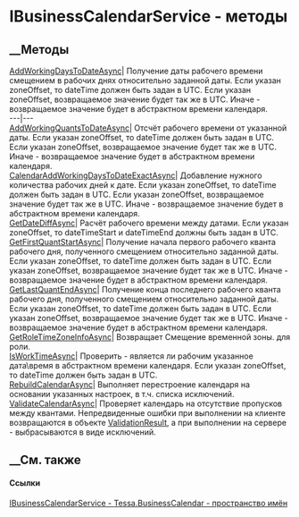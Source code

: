 # IBusinessCalendarService - методы
##  __Методы
[AddWorkingDaysToDateAsync](M_Tessa_BusinessCalendar_IBusinessCalendarService_AddWorkingDaysToDateAsync.htm)|
Получение даты рабочего времени смещением в рабочих днях относительно заданной
даты. Если указан zoneOffset, то dateTime должен быть задан в UTC. Если указан
zoneOffset, возвращаемое значение будет так же в UTC. Иначе - возвращаемое
значение будет в абстрактном времени календаря.  
---|---  
[AddWorkingQuantsToDateAsync](M_Tessa_BusinessCalendar_IBusinessCalendarService_AddWorkingQuantsToDateAsync.htm)|
Отсчёт рабочего времени от указанной даты. Если указан zoneOffset, то dateTime
должен быть задан в UTC. Если указан zoneOffset, возвращаемое значение будет
так же в UTC. Иначе - возвращаемое значение будет в абстрактном времени
календаря.  
[CalendarAddWorkingDaysToDateExactAsync](M_Tessa_BusinessCalendar_IBusinessCalendarService_CalendarAddWorkingDaysToDateExactAsync.htm)|
Добавление нужного количества рабочих дней к дате. Если указан zoneOffset, то
dateTime должен быть задан в UTC. Если указан zoneOffset, возвращаемое
значение будет так же в UTC. Иначе - возвращаемое значение будет в абстрактном
времени календаря.  
[GetDateDiffAsync](M_Tessa_BusinessCalendar_IBusinessCalendarService_GetDateDiffAsync.htm)|
Расчёт рабочего времени между датами. Если указан zoneOffset, то dateTimeStart
и dateTimeEnd должны быть задан в UTC.  
[GetFirstQuantStartAsync](M_Tessa_BusinessCalendar_IBusinessCalendarService_GetFirstQuantStartAsync.htm)|
Получение начала первого рабочего кванта рабочего дня, полученного смещением
относительно заданной даты. Если указан zoneOffset, то dateTime должен быть
задан в UTC. Если указан zoneOffset, возвращаемое значение будет так же в UTC.
Иначе - возвращаемое значение будет в абстрактном времени календаря.  
[GetLastQuantEndAsync](M_Tessa_BusinessCalendar_IBusinessCalendarService_GetLastQuantEndAsync.htm)|
Получение конца последнего рабочего кванта рабочего дня, полученного смещением
относительно заданной даты. Если указан zoneOffset, то dateTime должен быть
задан в UTC. Если указан zoneOffset, возвращаемое значение будет так же в UTC.
Иначе - возвращаемое значение будет в абстрактном времени календаря.  
[GetRoleTimeZoneInfoAsync](M_Tessa_BusinessCalendar_IBusinessCalendarService_GetRoleTimeZoneInfoAsync.htm)|
Возвращает Смещение временной зоны. для роли.  
[IsWorkTimeAsync](M_Tessa_BusinessCalendar_IBusinessCalendarService_IsWorkTimeAsync.htm)|
Проверить - является ли рабочим указанное дата\время в абстрактном времени
календаря. Если указан zoneOffset, то dateTime должен быть задан в UTC.  
[RebuildCalendarAsync](M_Tessa_BusinessCalendar_IBusinessCalendarService_RebuildCalendarAsync.htm)|
Выполняет перестроение календаря на основании указанных настроек, в т.ч.
списка исключений.  
[ValidateCalendarAsync](M_Tessa_BusinessCalendar_IBusinessCalendarService_ValidateCalendarAsync.htm)|
Проверяет календарь на отсутствие пропусков между квантами. Непредвиденные
ошибки при выполнении на клиенте возвращаются в объекте
[ValidationResult](T_Tessa_Platform_Validation_ValidationResult.htm), а при
выполнении на сервере - выбрасываются в виде исключений.  
## __См. также
#### Ссылки
[IBusinessCalendarService -
](T_Tessa_BusinessCalendar_IBusinessCalendarService.htm)
[Tessa.BusinessCalendar - пространство имён](N_Tessa_BusinessCalendar.htm)
